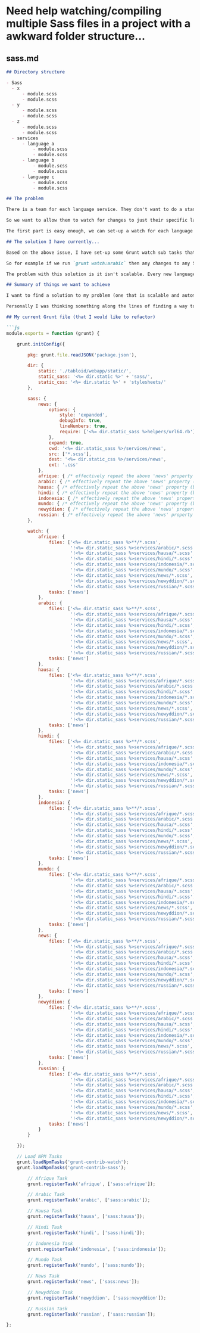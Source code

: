 # Need help watching/compiling multiple Sass files in a project with a awkward folder structure...

## sass.md

```markdown
## Directory structure

- Sass
  - x
      - module.scss
      - module.scss
  - y
      - module.scss
      - module.scss
  - z
      - module.scss
      - module.scss
  - services
      - language a
          - module.scss
          - module.scss
      - language b
          - module.scss
          - module.scss
      - language c 
          - module.scss
          - module.scss

## The problem

There is a team for each language service. They don't want to do a standard "watch/compile all the sass files" because there are so many, it takes about a minute to compile them all (that's for every little change they make).

So we want to allow them to watch for changes to just their specific language files and watch any files that are imported into those language files.

The first part is easy enough, we can set-up a watch for each language service, but the Sass watch only picks up changes to those language files, not any of the changes made to other Sass files that are imported into the language files.

## The solution I have currently...

Based on the above issue, I have set-up some Grunt watch sub tasks that say "watch all directories, but ignore these other specifically named directories" (you can see this in my Gruntfile example below). So when any Sass files are changed, we then call the appropriate sass sub task. 

So for example if we run `grunt watch:arabic` then any changes to any Sass files (excluding any Sass files from inside a language directory which isn't arabic) will cause the `sass:arabic` sub task to run.

The problem with this solution is it isn't scalable. Every new language requires a developer to remember to edit/update the Gruntfile and then to re-update each of the Watch sub tasks so they include the new language directory be ignored (for the other languages already present).

## Summary of things we want to achieve

I want to find a solution to my problem (one that is scalable and automated)

Personally I was thinking something along the lines of finding a way to dynamically generate Grunt sub tasks based on the folders within our /services/ directory -> but this means that the Gruntfile.js would need to have a task that is run on a regular basis to refresh that I'm guessing? But this just sounds like the totally wrong way of solving the problem.

## My current Grunt file (that I would like to refactor)

```js
module.exports = function (grunt) {

    grunt.initConfig({

        pkg: grunt.file.readJSON('package.json'),

        dir: {
            static: './tabloid/webapp/static/',
            static_sass: '<%= dir.static %>' + 'sass/',
            static_css: '<%= dir.static %>' + 'stylesheets/'
        },

        sass: {
            news: {
                options: {
                    style: 'expanded',
                    debugInfo: true,
                    lineNumbers: true,
                    require: ['<%= dir.static_sass %>helpers/url64.rb']
                },
                expand: true,
                cwd: '<%= dir.static_sass %>/services/news',
                src: ['*.scss'],
                dest: '<%= dir.static_css %>/services/news',
                ext: '.css'
            },
            afrique: { /* effectively repeat the above 'news' property (but change directory to compile) */ },
            arabic: { /* effectively repeat the above 'news' property (but change directory to compile) */ },
            hausa: { /* effectively repeat the above 'news' property (but change directory to compile) */ },
            hindi: { /* effectively repeat the above 'news' property (but change directory to compile) */ },
            indonesia: { /* effectively repeat the above 'news' property (but change directory to compile) */ },
            mundo: { /* effectively repeat the above 'news' property (but change directory to compile) */ },
            newyddion: { /* effectively repeat the above 'news' property (but change directory to compile) */ },
            russian: { /* effectively repeat the above 'news' property (but change directory to compile) */ }
        },

        watch: {
            afrique: {
                files: ['<%= dir.static_sass %>**/*.scss', 
                        '!<%= dir.static_sass %>services/arabic/*.scss',
                        '!<%= dir.static_sass %>services/hausa/*.scss',
                        '!<%= dir.static_sass %>services/hindi/*.scss',
                        '!<%= dir.static_sass %>services/indonesia/*.scss',
                        '!<%= dir.static_sass %>services/mundo/*.scss',
                        '!<%= dir.static_sass %>services/news/*.scss',
                        '!<%= dir.static_sass %>services/newyddion/*.scss',
                        '!<%= dir.static_sass %>services/russian/*.scss'],
                tasks: ['news']
            },
            arabic: {
                files: ['<%= dir.static_sass %>**/*.scss', 
                        '!<%= dir.static_sass %>services/afrique/*.scss',
                        '!<%= dir.static_sass %>services/hausa/*.scss',
                        '!<%= dir.static_sass %>services/hindi/*.scss',
                        '!<%= dir.static_sass %>services/indonesia/*.scss',
                        '!<%= dir.static_sass %>services/mundo/*.scss',
                        '!<%= dir.static_sass %>services/news/*.scss',
                        '!<%= dir.static_sass %>services/newyddion/*.scss',
                        '!<%= dir.static_sass %>services/russian/*.scss'],
                tasks: ['news']
            },
            hausa: {
                files: ['<%= dir.static_sass %>**/*.scss', 
                        '!<%= dir.static_sass %>services/afrique/*.scss',
                        '!<%= dir.static_sass %>services/arabic/*.scss',
                        '!<%= dir.static_sass %>services/hindi/*.scss',
                        '!<%= dir.static_sass %>services/indonesia/*.scss',
                        '!<%= dir.static_sass %>services/mundo/*.scss',
                        '!<%= dir.static_sass %>services/news/*.scss',
                        '!<%= dir.static_sass %>services/newyddion/*.scss',
                        '!<%= dir.static_sass %>services/russian/*.scss'],
                tasks: ['news']
            },
            hindi: {
                files: ['<%= dir.static_sass %>**/*.scss', 
                        '!<%= dir.static_sass %>services/afrique/*.scss',
                        '!<%= dir.static_sass %>services/arabic/*.scss',
                        '!<%= dir.static_sass %>services/hausa/*.scss',
                        '!<%= dir.static_sass %>services/indonesia/*.scss',
                        '!<%= dir.static_sass %>services/mundo/*.scss',
                        '!<%= dir.static_sass %>services/news/*.scss',
                        '!<%= dir.static_sass %>services/newyddion/*.scss',
                        '!<%= dir.static_sass %>services/russian/*.scss'],
                tasks: ['news']
            },
            indonesia: {
                files: ['<%= dir.static_sass %>**/*.scss', 
                        '!<%= dir.static_sass %>services/afrique/*.scss',
                        '!<%= dir.static_sass %>services/arabic/*.scss',
                        '!<%= dir.static_sass %>services/hausa/*.scss',
                        '!<%= dir.static_sass %>services/hindi/*.scss',
                        '!<%= dir.static_sass %>services/mundo/*.scss',
                        '!<%= dir.static_sass %>services/news/*.scss',
                        '!<%= dir.static_sass %>services/newyddion/*.scss',
                        '!<%= dir.static_sass %>services/russian/*.scss'],
                tasks: ['news']
            },
            mundo: {
                files: ['<%= dir.static_sass %>**/*.scss', 
                        '!<%= dir.static_sass %>services/afrique/*.scss',
                        '!<%= dir.static_sass %>services/arabic/*.scss',
                        '!<%= dir.static_sass %>services/hausa/*.scss',
                        '!<%= dir.static_sass %>services/hindi/*.scss',
                        '!<%= dir.static_sass %>services/indonesia/*.scss',
                        '!<%= dir.static_sass %>services/news/*.scss',
                        '!<%= dir.static_sass %>services/newyddion/*.scss',
                        '!<%= dir.static_sass %>services/russian/*.scss'],
                tasks: ['news']
            },
            news: {
                files: ['<%= dir.static_sass %>**/*.scss', 
                        '!<%= dir.static_sass %>services/afrique/*.scss',
                        '!<%= dir.static_sass %>services/arabic/*.scss',
                        '!<%= dir.static_sass %>services/hausa/*.scss',
                        '!<%= dir.static_sass %>services/hindi/*.scss',
                        '!<%= dir.static_sass %>services/indonesia/*.scss',
                        '!<%= dir.static_sass %>services/mundo/*.scss',
                        '!<%= dir.static_sass %>services/newyddion/*.scss',
                        '!<%= dir.static_sass %>services/russian/*.scss'],
                tasks: ['news']
            },
            newyddion: {
                files: ['<%= dir.static_sass %>**/*.scss', 
                        '!<%= dir.static_sass %>services/afrique/*.scss',
                        '!<%= dir.static_sass %>services/arabic/*.scss',
                        '!<%= dir.static_sass %>services/hausa/*.scss',
                        '!<%= dir.static_sass %>services/hindi/*.scss',
                        '!<%= dir.static_sass %>services/indonesia/*.scss',
                        '!<%= dir.static_sass %>services/mundo/*.scss',
                        '!<%= dir.static_sass %>services/news/*.scss',
                        '!<%= dir.static_sass %>services/russian/*.scss'],
                tasks: ['news']
            },
            russian: {
                files: ['<%= dir.static_sass %>**/*.scss', 
                        '!<%= dir.static_sass %>services/afrique/*.scss',
                        '!<%= dir.static_sass %>services/arabic/*.scss',
                        '!<%= dir.static_sass %>services/hausa/*.scss',
                        '!<%= dir.static_sass %>services/hindi/*.scss',
                        '!<%= dir.static_sass %>services/indonesia/*.scss',
                        '!<%= dir.static_sass %>services/mundo/*.scss',
                        '!<%= dir.static_sass %>services/news/*.scss',
                        '!<%= dir.static_sass %>services/newyddion/*.scss'],
                tasks: ['news']
            }
        }

    });

    // Load NPM Tasks
    grunt.loadNpmTasks('grunt-contrib-watch');
    grunt.loadNpmTasks('grunt-contrib-sass');

        // Afrique Task
        grunt.registerTask('afrique', ['sass:afrique']);

        // Arabic Task
        grunt.registerTask('arabic', ['sass:arabic']);

        // Hausa Task
        grunt.registerTask('hausa', ['sass:hausa']);

        // Hindi Task
        grunt.registerTask('hindi', ['sass:hindi']);

        // Indonesia Task
        grunt.registerTask('indonesia', ['sass:indonesia']);

        // Mundo Task
        grunt.registerTask('mundo', ['sass:mundo']);

        // News Task
        grunt.registerTask('news', ['sass:news']);

        // Newyddion Task
        grunt.registerTask('newyddion', ['sass:newyddion']);

        // Russian Task
        grunt.registerTask('russian', ['sass:russian']);

};
```
```

